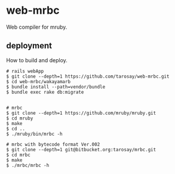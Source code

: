 # web-mrbc

Web compiler for mruby.

## deployment

How to build and deploy.

```
# rails webApp
$ git clone --depth=1 https://github.com/tarosay/web-mrbc.git
$ cd web-mrbc/wakayamarb
$ bundle install --path=vendor/bundle
$ bundle exec rake db:migrate


# mrbc
$ git clone --depth=1 https://github.com/mruby/mruby.git
$ cd mruby
$ make
$ cd ..
$ ./mruby/bin/mrbc -h

# mrbc with bytecode format Ver.002
$ git clone --depth=1 git@bitbucket.org:tarosay/mrbc.git
$ cd mrbc
$ make
$ ./mrbc/mrbc -h
```
